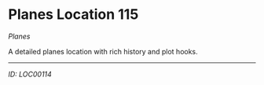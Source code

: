 # Planes Location 115

*Planes*

A detailed planes location with rich history and plot hooks.

---
*ID: LOC00114*